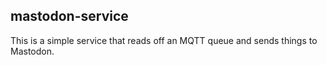 mastodon-service
---

This is a simple service that reads off an MQTT queue and sends things to Mastodon.